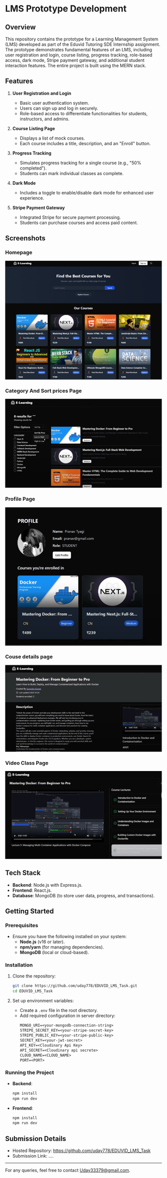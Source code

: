 # LMS Prototype Development

## Overview
This repository contains the prototype for a Learning Management System (LMS) developed as part of the Eduvid Tutoring SDE Internship assignment. The prototype demonstrates fundamental features of an LMS, including user registration and login, course listing, progress tracking, role-based access, dark mode, Stripe payment gateway, and additional student interaction features. The entire project is built using the MERN stack.

## Features
1. **User Registration and Login**
   - Basic user authentication system.
   - Users can sign up and log in securely.
   - Role-based access to differentiate functionalities for students, instructors, and admins.

2. **Course Listing Page**
   - Displays a list of mock courses.
   - Each course includes a title, description, and an "Enroll" button.

3. **Progress Tracking**
   - Simulates progress tracking for a single course (e.g., "50% completed").
   - Students can mark individual classes as complete.

4. **Dark Mode**
   - Includes a toggle to enable/disable dark mode for enhanced user experience.

5. **Stripe Payment Gateway**
   - Integrated Stripe for secure payment processing.
   - Students can purchase courses and access paid content.


## Screenshots

### Homepage
![Homepage](client/public/HomePage.png)

### Category And Sort prices Page
![category](client/public/Search_and_sort_and_Category_Page.png)

### Profile Page
![prifile](client/public/Profile_page.png)

### Couse details page
![Course Details](client/public/course_details_Page.png)

### Video Class Page
![Class](client/public/Video_class_page.png)



## Tech Stack
- **Backend**: Node.js with Express.js.
- **Frontend**: React.js.
- **Database**: MongoDB (to store user data, progress, and transactions).

## Getting Started
### Prerequisites
- Ensure you have the following installed on your system:
  - **Node.js** (v16 or later).
  - **npm/yarn** (for managing dependencies).
  - **MongoDB** (local or cloud-based).

### Installation
1. Clone the repository:
   ```bash
   git clone https://github.com/uday778/EDUVID_LMS_Task.git
   cd EDUVID_LMS_Task
   ```

2. Set up environment variables:
   - Create a `.env` file in the root directory.
   - Add required configuration in server directory:
     ```
     MONGO_URI=<your-mongodb-connection-string>
     STRIPE_SECRET_KEY=<your-stripe-secret-key>
     STRIPE_PUBLIC_KEY=<your-stripe-public-key>
     SECRET_KEY=<your-jwt-secret>
     API_KEY=<Cloudinary Api Key>
     API_SECRET=<Cloudinary api secrete>
     CLOUD_NAME=<CLOUD_NAME>
     PORT=<PORT>
     ```

### Running the Project
- **Backend**:
  ```bash
  npm install
  npm run dev
  ```

- **Frontend**:
  ```bash
  npm install
  npm run dev
  ```
  
## Submission Details
- Hosted Repository: https://github.com/uday778/EDUVID_LMS_Task
- Submission Link: ....

---
For any queries, feel free to contact Uday33379@gmail.com.

